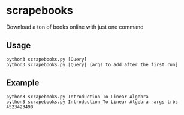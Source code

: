# scrapebooks

Download a ton of books online with just one command


## Usage
```
python3 scrapebooks.py [Query]
python3 scrapebooks.py [Query] [args to add after the first run]
```

## Example
```
python3 scrapebooks.py Introduction To Linear Algebra
python3 scrapebooks.py Introduction To Linear Algebra -args trbs 4523423498
```
